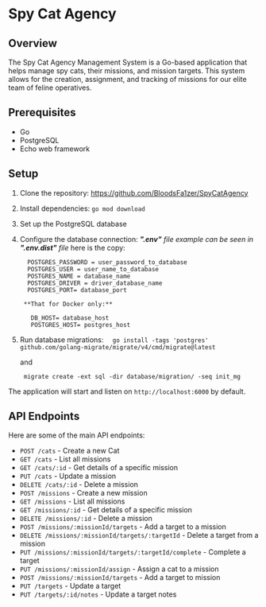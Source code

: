 # Spy Cat Agency

## Overview

The Spy Cat Agency Management System is a Go-based application that helps manage spy cats, their missions, and mission targets. This system allows for the creation, assignment, and tracking of missions for our elite team of feline operatives.

## Prerequisites

- Go
- PostgreSQL
- Echo web framework

## Setup

1. Clone the repository:
https://github.com/BloodsFa1zer/SpyCatAgency

2. Install dependencies:
`go mod download`

3. Set up the PostgreSQL database

4. Configure the database connection:
  _**".env"** file example can be seen in **".env.dist"** file_
  here is the copy:
   ```  
     POSTGRES_PASSWORD = user_password_to_database
     POSTGRES_USER = user_name_to_database
     POSTGRES_NAME = database_name
     POSTGRES_DRIVER = driver_database_name
     POSTGRES_PORT= database_port
   
    **That for Docker only:**

      DB_HOST= database_host
      POSTGRES_HOST= postgres_host

5. Run database migrations:
   ```  go install -tags 'postgres' github.com/golang-migrate/migrate/v4/cmd/migrate@latest```
 
    and

    ``` migrate create -ext sql -dir database/migration/ -seq init_mg```

The application will start and listen on `http://localhost:6000` by default.


## API Endpoints

Here are some of the main API endpoints:

- `POST /cats` - Create a new Cat
- `GET /cats` - List all missions
- `GET /cats/:id` - Get details of a specific mission
- `PUT /cats` - Update a mission
- `DELETE /cats/:id` - Delete a mission
- `POST /missions` - Create a new mission
- `GET /missions` - List all missions
- `GET /missions/:id` - Get details of a specific mission
- `DELETE /missions/:id` - Delete a mission
- `POST /missions/:missionId/targets` - Add a target to a mission
- `DELETE /missions/:missionId/targets/:targetId` - Delete a target from a mission
- `PUT /missions/:missionId/targets/:targetId/complete` - Complete a target
- `PUT /missions/:missionId/assign` - Assign a cat to a mission
- `POST /missions/:missionId/targets` - Add a target to mission
- `PUT /targets` - Update a target
- `PUT /targets/:id/notes` - Update a target notes

